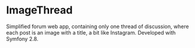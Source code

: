 # ImageThread
Simplified forum web app, containing only one thread of discussion, where each post is an image with a title, a bit like Instagram. Developed with Symfony 2.8.
